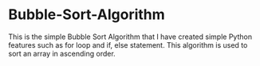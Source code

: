 # Bubble-Sort-Algorithm
This is the simple Bubble Sort Algorithm that I have created simple Python features such as for loop and if, else statement.
This algorithm is used to sort an array in ascending order.
